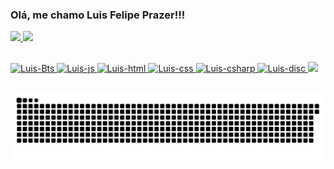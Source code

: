 ### Olá, me chamo Luis Felipe Prazer!!!

<div>
   <a href="https://github.com/YeQiok">
   <img height="180cm" src="https://github-readme-stats.vercel.app/api?username=YeQioK&show_icons=true&theme=dracula&include_all_commits=true&count_private=true">
   <img height="180cm" src="https://github-readme-stats.vercel.app/api/top-langs/?username=YeQioK&layout=compact&langs_count=16&theme=dracula">
</div>

##
  
<div>
  <img aling="center" alt="Luis-Bts" src="https://img.icons8.com/color/48/000000/bootstrap.png">
  <img aling="center" alt="Luis-js" src="https://img.icons8.com/color/48/000000/javascript--v2.png">
  <img aling="center" alt="Luis-html" src="https://img.icons8.com/color/48/000000/html-5--v1.png">
  <img aling="center" alt="Luis-css" src="https://img.icons8.com/color/48/000000/css3.png">
  <img aling="center" alt="Luis-csharp" src="https://img.icons8.com/color/48/000000/c-sharp-logo.png">
  <img aling="center" alt="Luis-disc" src="https://img.icons8.com/color/48/000000/discord-logo.png" >
  <a href="https://www.linkedin.com/in/luis-felipe-marins-batista-a1a037207/">
  <img src="https://img.icons8.com/material-rounded/48/000000/linkedin--v2.png">
  </a>
</div>
  
  ##
  
  ![Snake animation](https://github.com/yeqiok/yeqiok/blob/output/github-contribution-grid-snake.svg)

